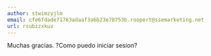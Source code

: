 ```yaml
---
author: stwimzyjlm
email: cfe6fdade71763adaaf3a6b23e78753b.roopert@ssemarketing.net
url: rsubzzxkuv
---
```


Muchas gracias. ?Como puedo iniciar sesion?